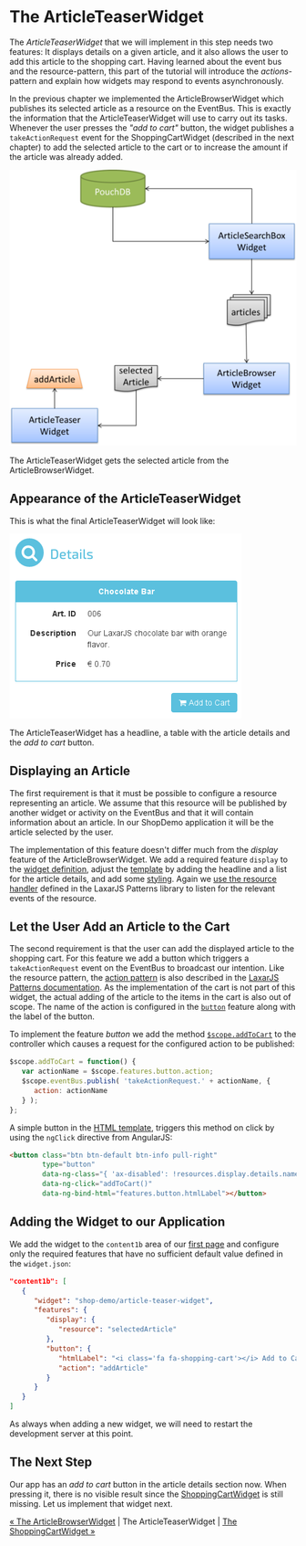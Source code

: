 # The ArticleTeaserWidget

The _ArticleTeaserWidget_ that we will implement in this step needs two features:
It displays details on a given article, and it also allows the user to add this article to the shopping cart.
Having learned about the event bus and the resource-pattern, this part of the tutorial will introduce the _actions_-pattern and explain how widgets may respond to events asynchronously.

In the previous chapter we implemented the ArticleBrowserWidget which publishes its selected article as a resource on the EventBus.
This is exactly the information that the ArticleTeaserWidget will use to carry out its tasks.
Whenever the user presses the _"add to cart"_ button, the widget publishes a `takeActionRequest` event for the ShoppingCartWidget (described in the next chapter) to add the selected article to the cart or to increase the amount if the article was already added.

![Step 6](img/step6.png)

The ArticleTeaserWidget gets the selected article from the ArticleBrowserWidget.


## Appearance of the ArticleTeaserWidget

This is what the final ArticleTeaserWidget will look like:

![ArticleTeaserWidget](img/article_teaser_widget.png)

The ArticleTeaserWidget has a headline, a table with the article details and the *add to cart* button.


## Displaying an Article

The first requirement is that it must be possible to configure a resource representing an article.
We assume that this resource will be published by another widget or activity on the EventBus and that it will contain information about an article.
In our ShopDemo application it will be the article selected by the user.

The implementation of this feature doesn't differ much from the *display* feature of the ArticleBrowserWidget.
We add a required feature `display` to the [widget definition](../../includes/widgets/shop-demo/article-teaser-widget/widget.json#L20), adjust the [template](../../includes/widgets/shop-demo/article-teaser-widget/default.theme/article-teaser-widget.html) by adding the headline and a list for the article details, and add some [styling](../../includes/widgets/shop-demo/article-teaser-widget/default.theme/css/article-teaser-widget.css).
Again we [use the resource handler](../../includes/widgets/shop-demo/article-teaser-widget/article-teaser-widget.js#L19) defined in the LaxarJS Patterns library to listen for the relevant events of the resource.


## Let the User Add an Article to the Cart

The second requirement is that the user can add the displayed article to the shopping cart.
For this feature we add a button which triggers a `takeActionRequest` event on the EventBus to broadcast our intention.
Like the resource pattern, the [action pattern](https://github.com/LaxarJS/laxar_patterns/blob/master/docs/patterns/actions.md#action-patterns) is also described in the [LaxarJS Patterns documentation](https://github.com/LaxarJS/laxar_patterns/blob/master/docs/index.md#laxarjs-patterns).
As the implementation of the cart is not part of this widget, the actual adding of the article to the items in the cart is also out of scope.
The name of the action is configured in the [`button`](../../includes/widgets/shop-demo/article-teaser-widget/widget.json#L58) feature along with the label of the button.

To implement the feature *button* we add the method [`$scope.addToCart`](../../includes/widgets/shop-demo/article-teaser-widget/article-teaser-widget.js#L21) to the controller which causes a request for the configured action to be published:

```javascript
$scope.addToCart = function() {
   var actionName = $scope.features.button.action;
   $scope.eventBus.publish( 'takeActionRequest.' + actionName, {
      action: actionName
   } );
};
```

A simple button in the [HTML template](../../includes/widgets/shop-demo/article-teaser-widget/default.theme/article-teaser-widget.html#L25), triggers this method on click by using the `ngClick` directive from AngularJS:

```html
<button class="btn btn-default btn-info pull-right"
        type="button"
        data-ng-class="{ 'ax-disabled': !resources.display.details.name }"
        data-ng-click="addToCart()"
        data-ng-bind-html="features.button.htmlLabel"></button>
```


## Adding the Widget to our Application

We add the widget to the `content1b` area of our [first page](../../application/pages/shop_demo.json#L63) and configure only the required features that have no sufficient default value defined in the `widget.json`:

```json
"content1b": [
   {
      "widget": "shop-demo/article-teaser-widget",
      "features": {
         "display": {
            "resource": "selectedArticle"
         },
         "button": {
            "htmlLabel": "<i class='fa fa-shopping-cart'></i> Add to Cart",
            "action": "addArticle"
         }
      }
   }
]
```

As always when adding a new widget, we will need to restart the development server at this point.


## The Next Step

Our app has an *add to cart* button in the article details section now.
When pressing it, there is no visible result since the [ShoppingCartWidget](07_shopping_cart_widget.md) is still missing.
Let us implement that widget next.

[« The ArticleBrowserWidget](05_article_browser_widget.md) | The ArticleTeaserWidget | [The ShoppingCartWidget »](07_shopping_cart_widget.md)

